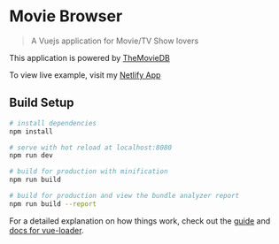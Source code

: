 # Movie Browser
> A Vuejs application for Movie/TV Show lovers

This application is powered by [TheMovieDB](https://www.themoviedb.org/settings/api)


To view live example, visit my [Netlify App](https://kind-bose-9bbaf1.netlify.com/#)

## Build Setup

``` bash
# install dependencies
npm install

# serve with hot reload at localhost:8080
npm run dev

# build for production with minification
npm run build

# build for production and view the bundle analyzer report
npm run build --report
```

For a detailed explanation on how things work, check out the [guide](http://vuejs-templates.github.io/webpack/) and [docs for vue-loader](http://vuejs.github.io/vue-loader).
